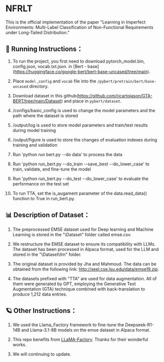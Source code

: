 # NFRLT
This is the official implementation of the paper "Learning in Imperfect Environments: Multi-Label Classification of Non-Functional Requirements under Long-Tailed Distribution."

## 🚀 Running Instructions：
1. To run the project, you first need to download pytorch_model.bin, config.json, vocab.txt.json. in [Bert - base] (https://huggingface.co/google-bert/bert-base-uncased/tree/main).

2. Place `model` ,`config` and `vocab` file into  the `/pybert/pretrain/bert/base-uncased` directory.

3. Download dataset in this github(https://github.com/ricartojason/GTA-BERT/tree/main/Dataset) and place in `pybert/dataset`.

4. /configs/basic_config is used to change the model parameters and the path where the dataset is stored

5. /output/log is used to store model parameters and train/test results during model training

6. /output/figure is used to store the changes of evaluation indexes during training and validation

7. Run 'python run bert.py --do data' to process the data

8. Run 'python run_bert.py --do_train --save_best --do_lower_case' to train, validate, and fine-tune the model

9. Run 'python run_bert.py --do_test --do_lower_case' to evaluate the performance on the test set

10. To run TTA, set the is_augament parameter of the data.read_data() function to True in run_bert.py.

## 📊 Description of Dataset：
1. The preprocessed EMSE dataset used for Deep learning and Machine Learning is stored in the "\Dataset" folder called emse.csv.  

2. We restructure the EMSE dataset to ensure its compatibility with LLMs. The dataset has been processed in Alpaca format, used for the LLM and stored in the "\Dataset\llm" folder. 

3. The original dataset is provided by Jha and Mahmoud. The data can be obtained from the following link: http://seel.cse.lsu.edu/data/emse19.zip.

4. The datasets prefixed with "TTA" are used for data augmentation. All of them were generated by GPT, employing the Generative Text Augmentation (GTA) technique combined with back-translation to produce 1,212 data entries.

## 🪐 Other Instructions：
1. We used the Llama_Factory framework to fine-tune the Deepseek-R1-14B and Llama-3.1-8B models on the emse dataset in Alpaca format.

2. This repo benefits from [LLaMA-Factory](https://github.com/hiyouga/LLaMA-Factory). Thanks for their wonderful works.
  
3. We will continuing to update.
